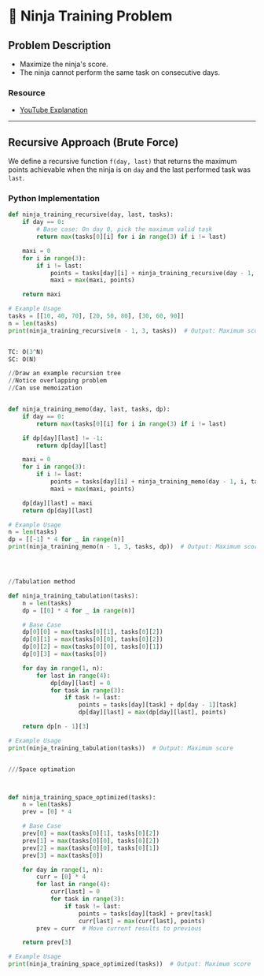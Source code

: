 # 🥷 Ninja Training Problem

## **Problem Description**

- Maximize the ninja's score.
- The ninja cannot perform the same task on consecutive days.

### **Resource**

- [YouTube Explanation](https://www.youtube.com/watch?v=AE39gJYuRog)

---

## **Recursive Approach (Brute Force)**

We define a recursive function `f(day, last)` that returns the maximum points achievable when the ninja is on `day` and the last performed task was `last`.

### **Python Implementation**

```python
def ninja_training_recursive(day, last, tasks):
    if day == 0:
        # Base case: On day 0, pick the maximum valid task
        return max(tasks[0][i] for i in range(3) if i != last)

    maxi = 0
    for i in range(3):
        if i != last:
            points = tasks[day][i] + ninja_training_recursive(day - 1, i, tasks)
            maxi = max(maxi, points)

    return maxi

# Example Usage
tasks = [[10, 40, 70], [20, 50, 80], [30, 60, 90]]
n = len(tasks)
print(ninja_training_recursive(n - 1, 3, tasks))  # Output: Maximum score


TC: O(3^N)
SC: O(N)

//Draw an example recursion tree
//Notice overlapping problem
//Can use memoization


def ninja_training_memo(day, last, tasks, dp):
    if day == 0:
        return max(tasks[0][i] for i in range(3) if i != last)

    if dp[day][last] != -1:
        return dp[day][last]

    maxi = 0
    for i in range(3):
        if i != last:
            points = tasks[day][i] + ninja_training_memo(day - 1, i, tasks, dp)
            maxi = max(maxi, points)

    dp[day][last] = maxi
    return dp[day][last]

# Example Usage
n = len(tasks)
dp = [[-1] * 4 for _ in range(n)]
print(ninja_training_memo(n - 1, 3, tasks, dp))  # Output: Maximum score




//Tabulation method

def ninja_training_tabulation(tasks):
    n = len(tasks)
    dp = [[0] * 4 for _ in range(n)]

    # Base Case
    dp[0][0] = max(tasks[0][1], tasks[0][2])
    dp[0][1] = max(tasks[0][0], tasks[0][2])
    dp[0][2] = max(tasks[0][0], tasks[0][1])
    dp[0][3] = max(tasks[0])

    for day in range(1, n):
        for last in range(4):
            dp[day][last] = 0
            for task in range(3):
                if task != last:
                    points = tasks[day][task] + dp[day - 1][task]
                    dp[day][last] = max(dp[day][last], points)

    return dp[n - 1][3]

# Example Usage
print(ninja_training_tabulation(tasks))  # Output: Maximum score


///Space optimation



def ninja_training_space_optimized(tasks):
    n = len(tasks)
    prev = [0] * 4

    # Base Case
    prev[0] = max(tasks[0][1], tasks[0][2])
    prev[1] = max(tasks[0][0], tasks[0][2])
    prev[2] = max(tasks[0][0], tasks[0][1])
    prev[3] = max(tasks[0])

    for day in range(1, n):
        curr = [0] * 4
        for last in range(4):
            curr[last] = 0
            for task in range(3):
                if task != last:
                    points = tasks[day][task] + prev[task]
                    curr[last] = max(curr[last], points)
        prev = curr  # Move current results to previous

    return prev[3]

# Example Usage
print(ninja_training_space_optimized(tasks))  # Output: Maximum score
```
